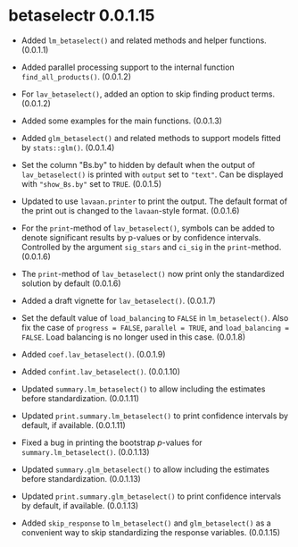 # betaselectr 0.0.1.15

- Added `lm_betaselect()` and related
  methods and helper functions.
  (0.0.1.1)

- Added parallel processing support to
  the internal function
  `find_all_products()`. (0.0.1.2)

- For `lav_betaselect()`, added an
  option to skip finding product
  terms. (0.0.1.2)

- Added some examples for the main
  functions. (0.0.1.3)

- Added `glm_betaselect()` and
  related methods to
  support models fitted by
  `stats::glm()`. (0.0.1.4)

- Set the column "Bs.by" to hidden
  by default when the output of
  `lav_betaselect()` is printed with
  `output` set to `"text"`. Can be
  displayed with `"show_Bs.by"` set
  to `TRUE`. (0.0.1.5)

- Updated to use `lavaan.printer`
  to print the output. The default
  format of the print out is changed
  to the `lavaan`-style format. (0.0.1.6)

- For the `print`-method of `lav_betaselect()`,
  symbols can be added to denote
  significant results by p-values
  or by confidence intervals. Controlled
  by the argument `sig_stars` and
  `ci_sig` in the `print`-method. (0.0.1.6)

- The `print`-method of `lav_betaselect()`
  now print only the standardized solution
  by default (0.0.1.6)

- Added a draft vignette for
  `lav_betaselect()`. (0.0.1.7)

- Set the default value of `load_balancing`
  to `FALSE` in `lm_betaselect()`. Also
  fix the case of `progress = FALSE`,
  `parallel = TRUE`, and `load_balancing = FALSE`.
  Load balancing is no longer used in this
  case. (0.0.1.8)

- Added `coef.lav_betaselect()`. (0.0.1.9)

- Added `confint.lav_betaselect()`. (0.0.1.10)

- Updated `summary.lm_betaselect()`
  to allow including the estimates
  before standardization. (0.0.1.11)

- Updated `print.summary.lm_betaselect()`
  to print confidence intervals by
  default, if available. (0.0.1.11)

- Fixed a bug in printing the bootstrap
  *p*-values for `summary.lm_betaselect()`.
  (0.0.1.13)

- Updated `summary.glm_betaselect()`
  to allow including the estimates
  before standardization. (0.0.1.13)

- Updated `print.summary.glm_betaselect()`
  to print confidence intervals by
  default, if available. (0.0.1.13)

- Added `skip_response` to
  `lm_betaselect()` and `glm_betaselect()`
  as a convenient way to skip standardizing
  the response variables. (0.0.1.15)

